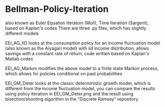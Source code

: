 # Bellman-Policy-Iteration
also known as Euler Equation Iteratoin (Moll), Time Iteration (Sargent), based on Kaplan's codes 
There are three .py files, which has slightly different models 

EEI_AG_IID looks at the consumption policy for an income fluctuation model (also known as the Aiyagari model) with iid income distribution, allows savings with a constant rate of return, code written based on Kaplan's Matlab codes 

EEI_AG_Markov modifies the above model to a finite state Markov process, which allows for policies conditional on past probabilities 

EEI_GM_Deter looks at the classic deterministic growth model, which is different from the income fluctuation model, you can compare the results using policy iteration in EEI_GM_Deter.png and the result using bisection/shooting algorithm in the "Discrete Ramsey" repository 
